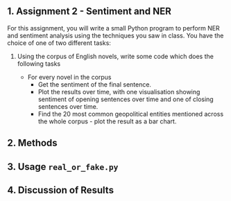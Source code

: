 ## 1. Assignment 2 - Sentiment and NER
For this assignment, you will write a small Python program to perform NER and sentiment analysis using the techniques you saw in class. You have the choice of one of two different tasks:

1. Using the corpus of English novels, write some code which does the following tasks

   - For every novel in the corpus
     - Get the sentiment of the final sentence.
     - Plot the results over time, with one visualisation showing sentiment of opening sentences over time and one of closing sentences over time.
     - Find the 20 most common geopolitical entities mentioned across the whole corpus - plot the result as a bar chart.

## 2. Methods

## 3. Usage ```real_or_fake.py```

## 4. Discussion of Results
